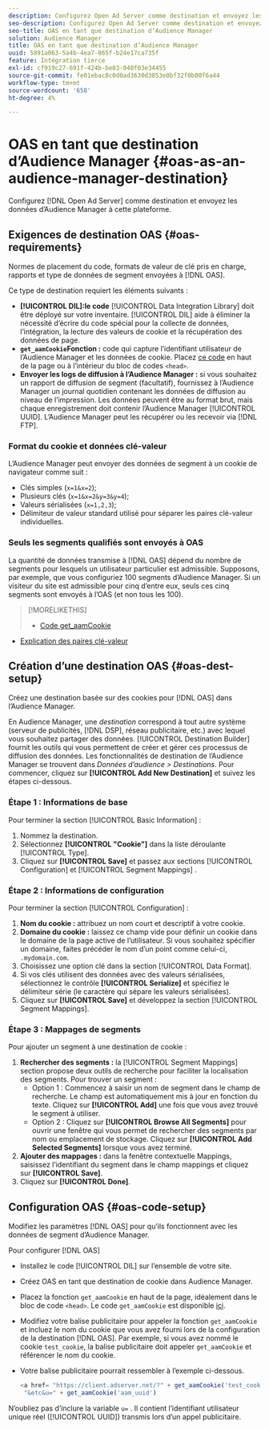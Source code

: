 ```yaml
---
description: Configurez Open Ad Server comme destination et envoyez les données d’Audience Manager à cette plateforme.
seo-description: Configurez Open Ad Server comme destination et envoyez les données d’Audience Manager à cette plateforme.
seo-title: OAS en tant que destination d’Audience Manager
solution: Audience Manager
title: OAS en tant que destination d’Audience Manager
uuid: 5891a063-5a4b-4ea7-865f-b24e17ca735f
feature: Intégration tierce
exl-id: cf919c27-691f-424b-be83-040f03e34455
source-git-commit: fe01ebac8c0d0ad3630d3853e0bf32f0b00f6a44
workflow-type: tm+mt
source-wordcount: '658'
ht-degree: 4%

---
```


# OAS en tant que destination d’Audience Manager {#oas-as-an-audience-manager-destination}

Configurez [!DNL Open Ad Server] comme destination et envoyez les données d’Audience Manager à cette plateforme.

## Exigences de destination OAS {#oas-requirements}

Normes de placement du code, formats de valeur de clé pris en charge, rapports et type de données de segment envoyées à [!DNL OAS].

<!-- aam-oas-requirements.xml -->

Ce type de destination requiert les éléments suivants :

* **[!UICONTROL DIL]:le code** [!UICONTROL Data Integration Library]  doit être déployé sur votre inventaire. [!UICONTROL DIL] aide à éliminer la nécessité d’écrire du code spécial pour la collecte de données, l’intégration, la lecture des valeurs de cookie et la récupération des données de page.
* **`get_aamCookie`Fonction :** code qui capture l’identifiant utilisateur de l’Audience Manager et les données de cookie. Placez [ce code](../../features/destinations/get-aam-cookie-code.md) en haut de la page ou à l’intérieur du bloc de codes `<head>`.
* **Envoyer les logs de diffusion à l’Audience Manager :** si vous souhaitez un rapport de diffusion de segment (facultatif), fournissez à l’Audience Manager un journal quotidien contenant les données de diffusion au niveau de l’impression. Les données peuvent être au format brut, mais chaque enregistrement doit contenir l’Audience Manager [!UICONTROL UUID]. L’Audience Manager peut les récupérer ou les recevoir via [!DNL FTP].

### Format du cookie et données clé-valeur

L’Audience Manager peut envoyer des données de segment à un cookie de navigateur comme suit :

* Clés simples (`x=1&x=2`);
* Plusieurs clés (`x=1&x=2&y=3&y=4`);
* Valeurs sérialisées (`x=1,2,3`);
* Délimiteur de valeur standard utilisé pour séparer les paires clé-valeur individuelles.

### Seuls les segments qualifiés sont envoyés à OAS

La quantité de données transmise à [!DNL OAS] dépend du nombre de segments pour lesquels un utilisateur particulier est admissible. Supposons, par exemple, que vous configuriez 100 segments d’Audience Manager. Si un visiteur du site est admissible pour cinq d’entre eux, seuls ces cinq segments sont envoyés à l’OAS (et non tous les 100).

>[!MORELIKETHIS]
>
>* [Code get_aamCookie](../../features/destinations/get-aam-cookie-code.md)
* [Explication des paires clé-valeur](../../reference/key-value-pairs-explained.md)


## Création d’une destination OAS {#oas-dest-setup}

Créez une destination basée sur des cookies pour [!DNL OAS] dans l’Audience Manager.

<!-- aam-oas-destination-setup.xml -->

En Audience Manager, une *destination* correspond à tout autre système (serveur de publicités, [!DNL DSP], réseau publicitaire, etc.) avec lequel vous souhaitez partager des données. [!UICONTROL Destination Builder] fournit les outils qui vous permettent de créer et gérer ces processus de diffusion des données. Les fonctionnalités de destination de l’Audience Manager se trouvent dans *Données d’audience > Destinations*. Pour commencer, cliquez sur **[!UICONTROL Add New Destination]** et suivez les étapes ci-dessous.

### Étape 1 : Informations de base

Pour terminer la section [!UICONTROL Basic Information] :

1. Nommez la destination.
1. Sélectionnez **[!UICONTROL "Cookie"]** dans la liste déroulante [!UICONTROL Type].
1. Cliquez sur **[!UICONTROL Save]** et passez aux sections [!UICONTROL Configuration] et [!UICONTROL Segment Mappings] .

### Étape 2 : Informations de configuration

Pour terminer la section [!UICONTROL Configuration] :

1. **Nom du cookie :** attribuez un nom court et descriptif à votre cookie.
1. **Domaine du cookie :** laissez ce champ vide pour définir un cookie dans le domaine de la page active de l’utilisateur. Si vous souhaitez spécifier un domaine, faites précéder le nom d’un point comme celui-ci, `.mydomain.com`.
1. Choisissez une option clé dans la section [!UICONTROL Data Format].
1. Si vos clés utilisent des données avec des valeurs sérialisées, sélectionnez le contrôle **[!UICONTROL Serialize]** et spécifiez le délimiteur série (le caractère qui sépare les valeurs sérialisées).
1. Cliquez sur **[!UICONTROL Save]** et développez la section [!UICONTROL Segment Mappings].

### Étape 3 : Mappages de segments

Pour ajouter un segment à une destination de cookie :

1. **Rechercher des segments :** la  [!UICONTROL Segment Mappings] section propose deux outils de recherche pour faciliter la localisation des segments. Pour trouver un segment :
   * Option 1 : Commencez à saisir un nom de segment dans le champ de recherche. Le champ est automatiquement mis à jour en fonction du texte. Cliquez sur **[!UICONTROL Add]** une fois que vous avez trouvé le segment à utiliser.
   * Option 2 : Cliquez sur **[!UICONTROL Browse All Segments]** pour ouvrir une fenêtre qui vous permet de rechercher des segments par nom ou emplacement de stockage. Cliquez sur **[!UICONTROL Add Selected Segments]** lorsque vous avez terminé.
1. **Ajouter des mappages :** dans la fenêtre contextuelle Mappings, saisissez l’identifiant du segment dans le champ mappings et cliquez sur  **[!UICONTROL Save]**.
1. Cliquez sur **[!UICONTROL Done]**.

## Configuration OAS {#oas-code-setup}

Modifiez les paramètres [!DNL OAS] pour qu’ils fonctionnent avec les données de segment d’Audience Manager.

<!-- aam-oas-code.xml -->

Pour configurer [!DNL OAS]

* Installez le code [!UICONTROL DIL] sur l’ensemble de votre site.
* Créez OAS en tant que destination de cookie dans Audience Manager.
* Placez la fonction `get_aamCookie` en haut de la page, idéalement dans le bloc de code `<head>`. Le code `get_aamCookie` est disponible [ici](../../features/destinations/get-aam-cookie-code.md).
* Modifiez votre balise publicitaire pour appeler la fonction `get_aamCookie` et incluez le nom du cookie que vous avez fourni lors de la configuration de la destination [!DNL OAS]. Par exemple, si vous avez nommé le cookie `test_cookie`, la balise publicitaire doit appeler `get_aamCookie` et référencer le nom du cookie.
* Votre balise publicitaire pourrait ressembler à l’exemple ci-dessous.

   ```js
   <a href= "https://client.adserver.net/?" + get_aamCookie('test_cookie') +
    "&etc&u=" + get_aamCookie('aam_uuid')
   ```

N’oubliez pas d’inclure la variable `u=` . Il contient l’identifiant utilisateur unique réel ([!UICONTROL UUID]) transmis lors d’un appel publicitaire.
